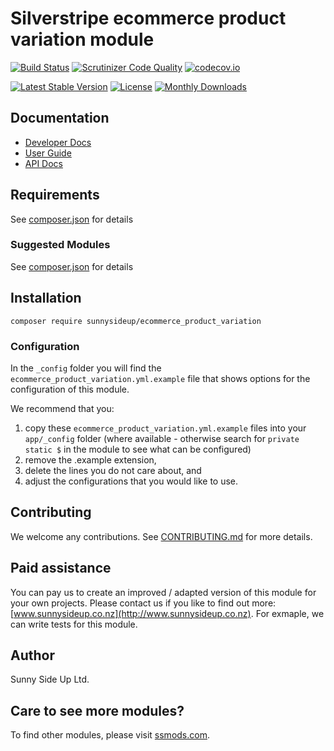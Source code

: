 # Silverstripe ecommerce product variation module
[![Build Status](https://travis-ci.org/sunnysideup/silverstripe-ecommerce_product_variation.svg?branch=master)](https://travis-ci.org/sunnysideup/silverstripe-ecommerce_product_variation)
[![Scrutinizer Code Quality](https://scrutinizer-ci.com/g/sunnysideup/silverstripe-ecommerce_product_variation/badges/quality-score.png?b=master)](https://scrutinizer-ci.com/g/sunnysideup/silverstripe-ecommerce_product_variation/?branch=master)
[![codecov.io](https://codecov.io/github/sunnysideup/silverstripe-ecommerce_product_variation/coverage.svg?branch=master)](https://codecov.io/github/sunnysideup/silverstripe-ecommerce_product_variation?branch=master)

[![Latest Stable Version](https://poser.pugx.org/sunnysideup/ecommerce_product_variation/version)](https://packagist.org/packages/sunnysideup/ecommerce_product_variation)
[![License](https://poser.pugx.org/sunnysideup/ecommerce_product_variation/license)](https://packagist.org/packages/sunnysideup/ecommerce_product_variation)
[![Monthly Downloads](https://poser.pugx.org/sunnysideup/ecommerce_product_variation/d/monthly)](https://packagist.org/packages/sunnysideup/ecommerce_product_variation)


## Documentation



 * [Developer Docs](docs/en/INDEX.md)
 * [User Guide](docs/en/userguide.md)
 * [API Docs](http://docs.ssmods.com/sunnysideup/ecommerce_product_variation/classes.xhtml)


## Requirements



See [composer.json](composer.json) for details


### Suggested Modules



See [composer.json](composer.json) for details


## Installation


```
composer require sunnysideup/ecommerce_product_variation
```

### Configuration



In the `_config` folder you will find the `ecommerce_product_variation.yml.example`
file that shows options for the configuration of this module.

We recommend that you:

  1. copy these `ecommerce_product_variation.yml.example` files into your
`app/_config` folder (where available - otherwise search for `private static $` in the module to see what can be configured)
  2. remove the .example extension,
  3. delete the lines you do not care about, and
  4. adjust the configurations that you would like to use.


## Contributing



We welcome any contributions. See [CONTRIBUTING.md](CONTRIBUTING.md) for more details.

## Paid assistance



You can pay us to create an improved / adapted version of this module for your own projects.  Please contact us if you like to find out more: [www.sunnysideup.co.nz](http://www.sunnysideup.co.nz).  For exmaple, we can write tests for this module.  

## Author



Sunny Side Up Ltd.


## Care to see more modules?

To find other modules, please visit [ssmods.com](http://ssmods.com/).
